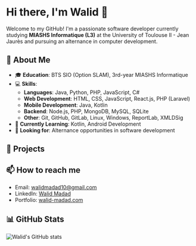 # Hi there, I'm Walid 👋

Welcome to my GitHub! I'm a passionate software developer currently studying **MIASHS Informatique (L3)** at the University of Toulouse II - Jean Jaurès and pursuing an alternance in computer development.

## 🚀 About Me

- 🎓 **Education**: BTS SIO (Option SLAM), 3rd-year MIASHS Informatique
- 💻 **Skills**:
  - **Languages**: Java, Python, PHP, JavaScript, C#
  - **Web Development**: HTML, CSS, JavaScript, React.js, PHP (Laravel)
  - **Mobile Development**: Java, Kotlin
  - **Backend**: Node.js, PHP, MongoDB, MySQL, SQLite
  - **Other**: Git, GitHub, GitLab, Linux, Windows, ReportLab, XMLDSig
- 🌱 **Currently Learning**: Kotlin, Android Development
- 👷 **Looking for**: Alternance opportunities in software development

## 🔧 Projects


## 📫 How to reach me

- Email: walidmadad10@gmail.com
- LinkedIn: [Walid Madad](https://www.linkedin.com/in/walid-madad)
- Portfolio: [walid-madad.com](https://walid-madad.com)

## 📊 GitHub Stats

![Walid's GitHub stats](https://github-readme-stats.vercel.app/api?username=walidmadad&show_icons=true&theme=radical)
